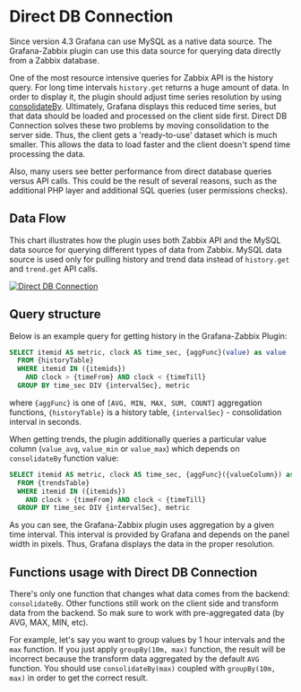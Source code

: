 # Direct DB Connection

Since version 4.3 Grafana can use MySQL as a native data source. The Grafana-Zabbix plugin can use this data source for querying data directly from a Zabbix database.

One of the most resource intensive queries for Zabbix API is the history query. For long time intervals `history.get`
returns a huge amount of data. In order to display it, the plugin should adjust time series resolution
by using [consolidateBy](/reference/functions/#consolidateby). Ultimately, Grafana displays this reduced
time series, but that data should be loaded and processed on the client side first. Direct DB Connection solves these two problems by moving consolidation to the server side. Thus, the client gets a 'ready-to-use' dataset which is much smaller. This allows the data to load faster and the client doesn't spend time processing the data.

Also, many users see better performance from direct database queries versus API calls. This could be the result of several reasons,
such as the additional PHP layer and additional SQL queries (user permissions checks).

## Data Flow

This chart illustrates how the plugin uses both Zabbix API and the MySQL data source for querying different types
of data from Zabbix. MySQL data source is used only for pulling history and trend data instead of `history.get`
and `trend.get` API calls.

[![Direct DB Connection](../img/reference-direct-db-connection.svg)](../img/reference-direct-db-connection.svg)

## Query structure

Below is an example query for getting history in the Grafana-Zabbix Plugin:

```sql
SELECT itemid AS metric, clock AS time_sec, {aggFunc}(value) as value
  FROM {historyTable}
  WHERE itemid IN ({itemids})
    AND clock > {timeFrom} AND clock < {timeTill}
  GROUP BY time_sec DIV {intervalSec}, metric
```

where `{aggFunc}` is one of `[AVG, MIN, MAX, SUM, COUNT]` aggregation functions, `{historyTable}` is a history table,
`{intervalSec}` - consolidation interval in seconds.

When getting trends, the plugin additionally queries a particular value column (`value_avg`, `value_min` or `value_max`) which
depends on `consolidateBy` function value:

```sql
SELECT itemid AS metric, clock AS time_sec, {aggFunc}({valueColumn}) as value
  FROM {trendsTable}
  WHERE itemid IN ({itemids})
    AND clock > {timeFrom} AND clock < {timeTill}
  GROUP BY time_sec DIV {intervalSec}, metric
```

As you can see, the Grafana-Zabbix plugin uses aggregation by a given time interval. This interval is provided by Grafana and depends on the panel width in pixels. Thus, Grafana displays the data in the proper resolution.

## Functions usage with Direct DB Connection

There's only one function that changes what data comes from the backend: `consolidateBy`. Other functions still work on the client side and transform data from the backend. So mak sure to work with pre-aggregated data (by AVG, MAX, MIN, etc). 

For example, let's say you want to group values by 1 hour intervals and the `max` function. If you just apply `groupBy(10m, max)` function, the result will be incorrect because the transform data aggregated by the default `AVG` function. You should use `consolidateBy(max)` coupled with `groupBy(10m, max)` in order to get the correct result.
